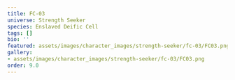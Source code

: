 ```yaml
---
title: FC-03
universe: Strength Seeker
species: Enslaved Deific Cell
tags: []
bio: ''
featured: assets/images/character_images/strength-seeker/fc-03/FC03.png
gallery:
- assets/images/character_images/strength-seeker/fc-03/FC03.png
order: 9.0
---
```



